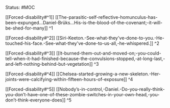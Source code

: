 Status: #MOC

[[Forced-disability#^1]]
[[The-parasitic-self-reflective-homunculus-has-been-expunged...Daniel-Brüks...His-is-the-blood-of-the-covenant;-it-will-be-shed-for-many]] ^1

[[Forced-disability#^2]]
[[Siri-Keeton.-See-what-they've-done-to-you.-He-touched-his-face.-See-what-they've-done-to-us-all,-he-whispered.]] ^2

[[Forced-disability#^3]]
[[It-burned-them-out-and-moved-on;-you-could-tell-when-it-had-finished-because-the-convulsions-stopped,-at-long-last,-and-left-nothing-behind-but-vegetation]] ^3

[[Forced-disability#^4]]
[[Chelsea-started-growing-a-new-skeleton.-Her-joints-were-calcifying-within-fifteen-hours-of-exposure]] ^4

[[Forced-disability#^5]]
[[Nobody’s-in-control,-Daniel.-Do-you-really-think-you-don’t-have-one-of-these-zombie-switches-in-your-own-head,-you-don’t-think-everyone-does]] ^5